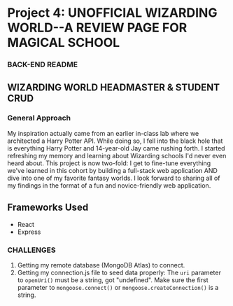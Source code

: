 # Project 4: UNOFFICIAL WIZARDING WORLD--A REVIEW PAGE FOR MAGICAL SCHOOL

### BACK-END README

## WIZARDING WORLD HEADMASTER & STUDENT CRUD

### General Approach

My inspiration actually came from an earlier in-class lab where we architected a Harry Potter API. While doing so, I fell into the black hole that is everything Harry Potter and 14-year-old Jay came rushing forth. I started refreshing my memory and learning about Wizarding schools I'd never even heard about. This project is now two-fold: I get to fine-tune everything we've learned in this cohort by building a full-stack web application AND dive into one of my favorite fantasy worlds. I look forward to sharing all of my findings in the format of a fun and novice-friendly web application.

## Frameworks Used

- React
- Express

### CHALLENGES

1. Getting my remote database (MongoDB Atlas) to connect.
2. Getting my connection.js file to seed data properly:
     The `uri` parameter to `openUri()` must be a string, got "undefined". Make sure the first parameter to `mongoose.connect()` or `mongoose.createConnection()` is a string.